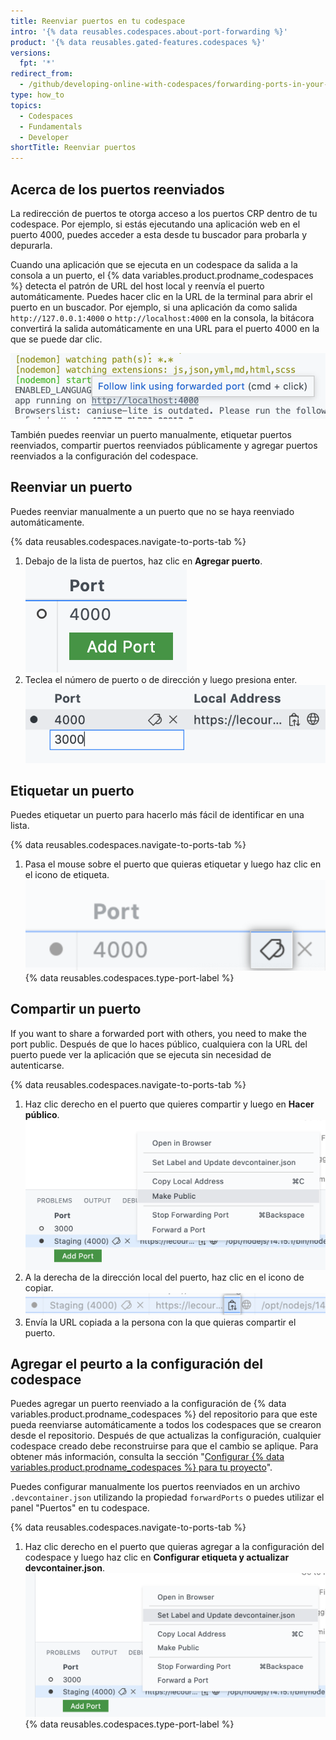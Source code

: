 ```yaml
---
title: Reenviar puertos en tu codespace
intro: '{% data reusables.codespaces.about-port-forwarding %}'
product: '{% data reusables.gated-features.codespaces %}'
versions:
  fpt: '*'
redirect_from:
  - /github/developing-online-with-codespaces/forwarding-ports-in-your-codespace
type: how_to
topics:
  - Codespaces
  - Fundamentals
  - Developer
shortTitle: Reenviar puertos
---
```


 

## Acerca de los puertos reenviados

La redirección de puertos te otorga acceso a los puertos CRP dentro de tu codespace. Por ejemplo, si estás ejecutando una aplicación web en el puerto 4000, puedes acceder a esta desde tu buscador para probarla y depurarla.

Cuando una aplicación que se ejecuta en un codespace da salida a la consola a un puerto, el {% data variables.product.prodname_codespaces %} detecta el patrón de URL del host local y reenvía el puerto automáticamente. Puedes hacer clic en la URL de la terminal para abrir el puerto en un buscador. Por ejemplo, si una aplicación da como salida `http://127.0.0.1:4000` o `http://localhost:4000` en la consola, la bitácora convertirá la salida automáticamente en una URL para el puerto 4000 en la que se puede dar clic.

![Reenvío automático de puertos](/assets/images/help/codespaces/automatic-port-forwarding.png)

También puedes reenviar un puerto manualmente, etiquetar puertos reenviados, compartir puertos reenviados públicamente y agregar puertos reenviados a la configuración del codespace.

## Reenviar un puerto

Puedes reenviar manualmente a un puerto que no se haya reenviado automáticamente.

{% data reusables.codespaces.navigate-to-ports-tab %}
1. Debajo de la lista de puertos, haz clic en **Agregar puerto**. ![Botón de agregar puerto](/assets/images/help/codespaces/add-port-button.png)
1. Teclea el número de puerto o de dirección y luego presiona enter. ![Botón de caja de texto para teclear el puerto](/assets/images/help/codespaces/port-number-text-box.png)

## Etiquetar un puerto

Puedes etiquetar un puerto para hacerlo más fácil de identificar en una lista.

{% data reusables.codespaces.navigate-to-ports-tab %}
1. Pasa el mouse sobre el puerto que quieras etiquetar y luego haz clic en el icono de etiqueta. ![Icono de etiqueta para el puerto](/assets/images/help/codespaces/label-icon.png)
{% data reusables.codespaces.type-port-label %}

## Compartir un puerto

If you want to share a forwarded port with others, you need to make the port public. Después de que lo haces público, cualquiera con la URL del puerto puede ver la aplicación que se ejecuta sin necesidad de autenticarse.

{% data reusables.codespaces.navigate-to-ports-tab %}
1. Haz clic derecho en el puerto que quieres compartir y luego en **Hacer público**. ![Opción para hacer el puerto público en el menú de clic derecho](/assets/images/help/codespaces/make-public-option.png)
1. A la derecha de la dirección local del puerto, haz clic en el icono de copiar. ![Copiar el icono para la URL del puerto](/assets/images/help/codespaces/copy-icon-port-url.png)
1. Envía la URL copiada a la persona con la que quieras compartir el puerto.

## Agregar el peurto a la configuración del codespace

Puedes agregar un puerto reenviado a la configuración de {% data variables.product.prodname_codespaces %} del repositorio para que este pueda reenviarse automáticamente a todos los codespaces que se crearon desde el repositorio. Después de que actualizas la configuración, cualquier codespace creado debe reconstruirse para que el cambio se aplique. Para obtener más información, consulta la sección "[Configurar {% data variables.product.prodname_codespaces %} para tu proyecto](/codespaces/setting-up-your-codespace/configuring-codespaces-for-your-project#applying-changes-to-your-configuration)".

Puedes configurar manualmente los puertos reenviados en un archivo `.devcontainer.json` utilizando la propiedad `forwardPorts` o puedes utilizar el panel "Puertos" en tu codespace.

{% data reusables.codespaces.navigate-to-ports-tab %}
1. Haz clic derecho en el puerto que quieras agregar a la configuración del codespace y luego haz clic en **Configurar etiqueta y actualizar devcontainer.json**. ![Opción para configurar una etiqueta y agregar el puerto a devcntainer.json en el menú de clic derecho](/assets/images/help/codespaces/update-devcontainer-to-add-port-option.png)
{% data reusables.codespaces.type-port-label %}

